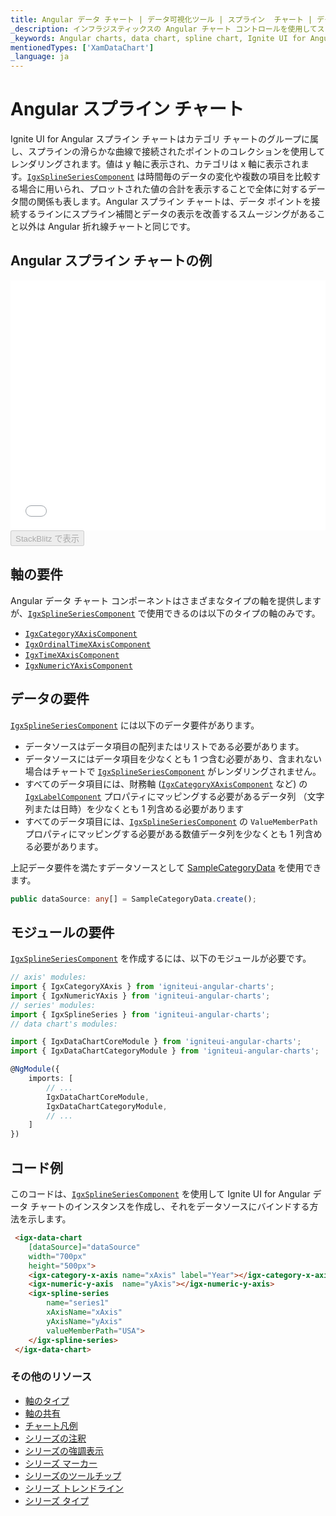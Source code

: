 ```yaml
---
title: Angular データ チャート | データ可視化ツール | スプライン  チャート | データ バインディング | インフラジスティックス
_description: インフラジスティックスの Angular チャート コントロールを使用してスプライン  チャートを作成します。Ignite UI for Angular グラフ タイプについて説明します。
_keywords: Angular charts, data chart, spline chart, Ignite UI for Angular, Infragistics, Angular チャート, データ チャート, スプライン チャート, インフラジスティックス
mentionedTypes: ['XamDataChart']
_language: ja
---
```


# Angular スプライン チャート

Ignite UI for Angular スプライン チャートはカテゴリ チャートのグループに属し、スプラインの滑らかな曲線で接続されたポイントのコレクションを使用してレンダリングされます。値は y 軸に表示され、カテゴリは x 軸に表示されます。[`IgxSplineSeriesComponent`]({environment:dvApiBaseUrl}/products/ignite-ui-angular/api/docs/typescript/latest/classes/igxsplineseriescomponent.html) は時間毎のデータの変化や複数の項目を比較する場合に用いられ、プロットされた値の合計を表示することで全体に対するデータ間の関係も表します。Angular スプライン チャートは、データ ポイントを接続するラインにスプライン補間とデータの表示を改善するスムージングがあること以外は Angular 折れ線チャートと同じです。

## Angular スプライン チャートの例

<div class="sample-container loading" style="height: 400px">
    <iframe id="data-chart-type-category-series-iframe" src='{environment:dvDemosBaseUrl}/charts/data-chart-type-category-spline-series' width="100%" height="100%" seamless frameBorder="0" onload="onXPlatSampleIframeContentLoaded(this);" alt="Angular スプライン チャートの例"></iframe>
</div>
<div>
    <button data-localize="stackblitz" disabled class="stackblitz-btn" data-iframe-id="data-chart-type-category-series-iframe" data-demos-base-url="{environment:dvDemosBaseUrl}">StackBlitz で表示
    </button>


</div>

<div class="divider--half"></div>

## 軸の要件

Angular データ チャート コンポーネントはさまざまなタイプの軸を提供しますが、[`IgxSplineSeriesComponent`]({environment:dvApiBaseUrl}/products/ignite-ui-angular/api/docs/typescript/latest/classes/igxsplineseriescomponent.html) で使用できるのは以下のタイプの軸のみです。

-   [`IgxCategoryXAxisComponent`]({environment:dvApiBaseUrl}/products/ignite-ui-angular/api/docs/typescript/latest/classes/igxcategoryxaxiscomponent.html)
-   [`IgxOrdinalTimeXAxisComponent`]({environment:dvApiBaseUrl}/products/ignite-ui-angular/api/docs/typescript/latest/classes/igxordinaltimexaxiscomponent.html)
-   [`IgxTimeXAxisComponent`]({environment:dvApiBaseUrl}/products/ignite-ui-angular/api/docs/typescript/latest/classes/igxtimexaxiscomponent.html)
-   [`IgxNumericYAxisComponent`]({environment:dvApiBaseUrl}/products/ignite-ui-angular/api/docs/typescript/latest/classes/igxnumericyaxiscomponent.html)

## データの要件

[`IgxSplineSeriesComponent`]({environment:dvApiBaseUrl}/products/ignite-ui-angular/api/docs/typescript/latest/classes/igxsplineseriescomponent.html) には以下のデータ要件があります。

-   データソースはデータ項目の配列またはリストである必要があります。
-   データソースにはデータ項目を少なくとも 1 つ含む必要があり、含まれない場合はチャートで [`IgxSplineSeriesComponent`]({environment:dvApiBaseUrl}/products/ignite-ui-angular/api/docs/typescript/latest/classes/igxsplineseriescomponent.html) がレンダリングされません。
-   すべてのデータ項目には、財務軸 ([`IgxCategoryXAxisComponent`]({environment:dvApiBaseUrl}/products/ignite-ui-angular/api/docs/typescript/latest/classes/igxcategoryxaxiscomponent.html) など) の [`IgxLabelComponent`]({environment:dvApiBaseUrl}/products/ignite-ui-angular/api/docs/typescript/latest/classes/igxlabelcomponent.html) プロパティにマッピングする必要があるデータ列 （文字列または日時）を少なくとも 1 列含める必要があります
-   すべてのデータ項目には、[`IgxSplineSeriesComponent`]({environment:dvApiBaseUrl}/products/ignite-ui-angular/api/docs/typescript/latest/classes/igxsplineseriescomponent.html) の `ValueMemberPath` プロパティにマッピングする必要がある数値データ列を少なくとも 1 列含める必要があります。

上記データ要件を満たすデータソースとして [SampleCategoryData](data-chart-data-sources-category.md) を使用できます。

```ts
public dataSource: any[] = SampleCategoryData.create();
```

## モジュールの要件

[`IgxSplineSeriesComponent`]({environment:dvApiBaseUrl}/products/ignite-ui-angular/api/docs/typescript/latest/classes/igxsplineseriescomponent.html) を作成するには、以下のモジュールが必要です。

```ts
// axis' modules:
import { IgxCategoryXAxis } from 'igniteui-angular-charts';
import { IgxNumericYAxis } from 'igniteui-angular-charts';
// series' modules:
import { IgxSplineSeries } from 'igniteui-angular-charts';
// data chart's modules:

import { IgxDataChartCoreModule } from 'igniteui-angular-charts';
import { IgxDataChartCategoryModule } from 'igniteui-angular-charts';

@NgModule({
    imports: [
        // ...
        IgxDataChartCoreModule,
        IgxDataChartCategoryModule,
        // ...
    ]
})
```

## コード例

このコードは、[`IgxSplineSeriesComponent`]({environment:dvApiBaseUrl}/products/ignite-ui-angular/api/docs/typescript/latest/classes/igxsplineseriescomponent.html) を使用して Ignite UI for Angular データ チャートのインスタンスを作成し、それをデータソースにバインドする方法を示します。

```html
 <igx-data-chart
    [dataSource]="dataSource"
    width="700px"
    height="500px">
    <igx-category-x-axis name="xAxis" label="Year"></igx-category-x-axis>
    <igx-numeric-y-axis  name="yAxis"></igx-numeric-y-axis>
    <igx-spline-series
        name="series1"
        xAxisName="xAxis"
        yAxisName="yAxis"
        valueMemberPath="USA">
    </igx-spline-series>
 </igx-data-chart>
```

### その他のリソース

-   [軸のタイプ](data-chart-axis-types.md)
-   [軸の共有](data-chart-axis-sharing.md)
-   [チャート凡例](data-chart-legends.md)
-   [シリーズの注釈](data-chart-series-annotations.md)
-   [シリーズの強調表示](data-chart-series-highlighting.md)
-   [シリーズ マーカー](data-chart-series-markers.md)
-   [シリーズのツールチップ](data-chart-series-tooltips.md)
-   [シリーズ トレンドライン](data-chart-series-trendlines.md)
-   [シリーズ タイプ](data-chart-series-types.md)

